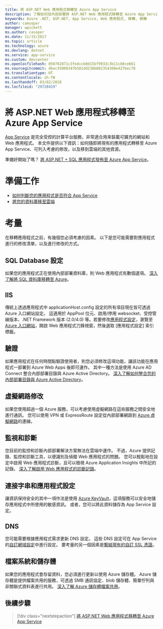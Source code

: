 ```yaml
---
title: 將 ASP.NET Web 應用程式移轉至 Azure App Service
description: 了解如何從內部部署將 ASP.NET Web 應用程式移轉至 Azure App Service。
keywords: Azure .NET, ASP.NET, App Service, Web 應用程式, 移轉, 移轉
author: camsoper
manager: wpickett
ms.author: casoper
ms.date: 11/15/2017
ms.topic: article
ms.technology: azure
ms.devlang: dotnet
ms.service: app-service
ms.custom: devcenter
ms.openlocfilehash: 050782871c3fe4ccb0d15bf9933c3b11c88ce661
ms.sourcegitcommit: dbec35008347b581dd238b882354300e427bec70
ms.translationtype: HT
ms.contentlocale: zh-TW
ms.lasthandoff: 03/02/2018
ms.locfileid: "29728419"
---
```

# <a name="migrate-an-aspnet-web-application-to-azure-app-service"></a>將 ASP.NET Web 應用程式移轉至 Azure App Service

[App Service](https://docs.microsoft.com/azure/app-service/app-service-web-overview#why-use-web-apps) 是完全受控的計算平台服務，非常適合用來裝載可擴充的網站和 Web 應用程式。 本文件提供以下資訊：如何隨即將現有的應用程式轉移至 Azure App Service、可列入考慮的修改，以及移到雲端的其他資源。

準備好開始了嗎？ [將 ASP.NET + SQL 應用程式發佈至 Azure App Service](https://go.microsoft.com/fwlink/?linkid=863214)。

# <a name="preparation"></a>準備工作   
* [如何判斷您的應用程式是否符合 App Service](https://azure.microsoft.com/downloads/migration-assistant/)
* [將您的資料庫移至雲端](https://go.microsoft.com/fwlink/?linkid=863217)

# <a name="considerations"></a>考量
在移轉應用程式之前，有幾個您必須考慮的因素。 以下是您可能需要對應用程式進行的修改清單，以及進行修改的方式。

## <a name="sql-database-configuration"></a>SQL Database 設定
如果您的應用程式正在使用內部部署資料庫，則 Web 應用程式有數個選項。 [深入了解將 SQL 資料庫移轉至 Azure](https://go.microsoft.com/fwlink/?linkid=863217)。

## <a name="iis"></a>IIS
傳統上透過應用程式中 applicationHost.config 設定的所有項目現在皆可透過 Azure 入口網站設定。 這適用於 AppPool 位元、啟用/停用 websocket、受控管線版本、.NET Framework 版本 (2.0/4.0) 等。若要修改[應用程式設定](https://docs.microsoft.com/azure/app-service/web-sites-configure)，瀏覽至 [Azure 入口網站](https://portal.azure.com)，開啟 Web 應用程式刀鋒視窗，然後選取 [應用程式設定] 索引標籤。

## <a name="authentication"></a>驗證
如果應用程式在任何時間點驗證使用者，則您必須修改這項功能，讓該功能在應用程式一部署到 Azure Web Apps 後即可運作。 其中一種方法是使用 Azure AD Connect 整合內部部署目錄與 Azure Active Directory。 [深入了解如何整合您的內部部署目錄與 Azure Active Directory](https://docs.microsoft.com/azure/active-directory/connect/active-directory-aadconnect)。

## <a name="virtual-network-modification"></a>虛擬網路修改
如果您使用超過一個 Azure 服務，可以考慮使用虛擬網路在這些服務之間安全地進行通訊。 您可以使用 VPN 或 ExpressRoute 設定從內部部署網路到 [Azure 虛擬網路](https://docs.microsoft.com/azure/app-service/web-sites-integrate-with-vnet)的連線。

## <a name="monitoring-and-diagnostics"></a>監視和診斷
您目前的監控和診斷內部部署解決方案無法在雲端中運作。 不過，Azure 提供記錄、監控和診斷工具，以便識別及偵錯 Web 應用程式的問題。 您可以輕鬆地在設定中啟用 Web 應用程式診斷，且可以檢視 Azure Application Insights 中所記的記錄。 [深入了解啟用 Web 應用程式的診斷記錄](https://docs.microsoft.com/azure/app-service/web-sites-enable-diagnostic-log)。

## <a name="connection-strings-and-application-settings"></a>連接字串和應用程式設定
讓資訊保持安全的其中一項作法是使用 [Azure KeyVault](https://docs.microsoft.com/azure/key-vault/)，這項服務可以安全地儲存應用程式中所使用的敏感資訊。 或者，您可以將此資料儲存為 App Service 設定。

## <a name="dns"></a>DNS
您可能需要根據應用程式需求更新 DNS 設定。 這些 DNS 設定可在 App Service 的[自訂網域設定](https://docs.microsoft.com/azure/app-service/app-service-web-tutorial-custom-domain)中進行設定。 要考量的另一個因素是[繫結現有的自訂 SSL 憑證](https://docs.microsoft.com/azure/app-service/app-service-web-tutorial-custom-ssl)。

## <a name="file-system-and-storage"></a>檔案系統和儲存體
如果您的應用程式會存留資料，您必須進行更新以使用 Azure 儲存體。 Azure 儲存體是提供檔案共用的服務，可透過 SMB 通訊協定、blob 儲存體、簡單佇列與非關聯式資料表進行共用。 [深入了解 Azure 儲存體檔案共用](https://docs.microsoft.com/azure/storage/files/storage-files-introduction)。

## <a name="next-steps"></a>後續步驟

> [!div class="nextstepaction"]
> [將 ASP.NET Web 應用程式移轉至 Azure App Service](https://aka.ms/azure-webapp-migrate)

